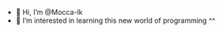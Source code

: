 - 👋 Hi, I’m @Mocca-lk
- 👀 I’m interested in learning this new world of programming ^^



<!---
Mocca-lk/Mocca-lk is a ✨ special ✨ repository because its `README.md` (this file) appears on your GitHub profile.
You can click the Preview link to take a look at your changes.
--->

